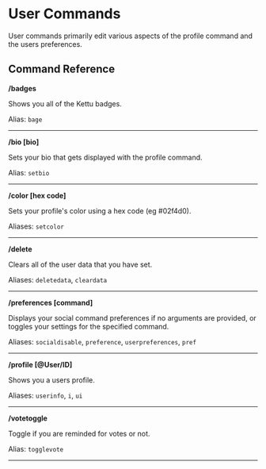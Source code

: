 # User Commands

User commands primarily edit various aspects of the profile command and the users preferences.

## Command Reference

**/badges**

Shows you all of the Kettu badges.

Alias: `bage`

---------

**/bio [bio]**

Sets your bio that gets displayed with the profile command.

Alias: `setbio`

---------

**/color [hex code]**

Sets your profile's color using a hex code (eg #02f4d0).

Aliases: `setcolor`

---------

**/delete**

Clears all of the user data that you have set.

Aliases: `deletedata`, `cleardata`

---------

**/preferences [command]**

Displays your social command preferences if no arguments are provided, or toggles your settings for the specified command.

Aliases: `socialdisable`, `preference`, `userpreferences`, `pref`

---------

**/profile [@User/ID]**

Shows you a users profile.

Aliases: `userinfo`, `i`, `ui`

---------

**/votetoggle**

Toggle if you are reminded for votes or not.

Alias: `togglevote`

---------
